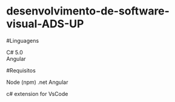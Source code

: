 # desenvolvimento-de-software-visual-ADS-UP


#Linguagens
<div>
C# 5.0
<br> 
Angular
</div>


#Requisitos
<div>
Node (npm)
.net 
Angular
  
 c# extension for VsCode
</div>
